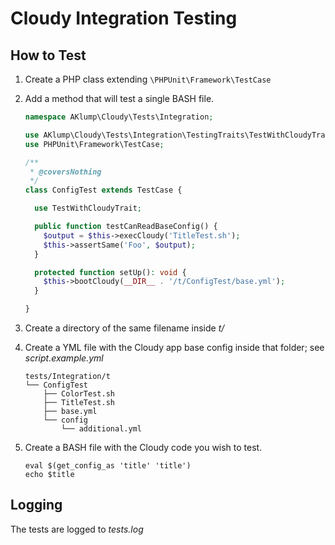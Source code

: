 # Cloudy Integration Testing

## How to Test

1. Create a PHP class extending `\PHPUnit\Framework\TestCase`
1. Add a method that will test a single BASH file.
   
    ```php
    namespace AKlump\Cloudy\Tests\Integration;
    
    use AKlump\Cloudy\Tests\Integration\TestingTraits\TestWithCloudyTrait;
    use PHPUnit\Framework\TestCase;
    
    /**
     * @coversNothing
     */
    class ConfigTest extends TestCase {
    
      use TestWithCloudyTrait;
    
      public function testCanReadBaseConfig() {
        $output = $this->execCloudy('TitleTest.sh');
        $this->assertSame('Foo', $output);
      }
    
      protected function setUp(): void {
        $this->bootCloudy(__DIR__ . '/t/ConfigTest/base.yml');
      }
    
    }
    
    ```
2. Create a directory of the same filename inside _t/_
3. Create a YML file with the Cloudy app base config inside that folder; see _script.example.yml_

    ```
    tests/Integration/t
    └── ConfigTest
        ├── ColorTest.sh
        ├── TitleTest.sh
        ├── base.yml
        └── config
            └── additional.yml
    ```
           
4. Create a BASH file with the Cloudy code you wish to test.

    ```shell
    eval $(get_config_as 'title' 'title')
    echo $title
    ```

## Logging

The tests are logged to _tests.log_
